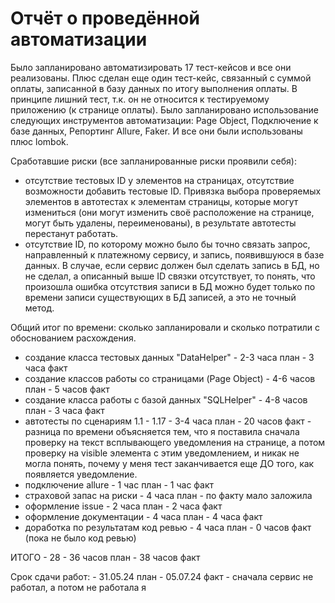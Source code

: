 # Отчёт о проведённой автоматизации

Было запланировано автоматизировать 17 тест-кейсов и все они реализованы. Плюс сделан еще один тест-кейс, связанный с суммой оплаты, записанной в базу данных по итогу выполнения оплаты. В принципе лишний тест, т.к. он не относится к тестируемому приложению (к странице оплаты).
Было запланировано использование следующих инструментов автоматизации: Page Object, Подключение к базе данных, Репортинг Allure, Faker. И все они были использованы плюс lombok.

Сработавшие риски (все запланированные риски проявили себя):
- отсутствие тестовых ID у элементов на страницах, отсутствие возможности добавить тестовые ID. Привязка выбора проверяемых элементов в автотестах к элементам страницы, которые могут измениться (они могут изменить своё расположение на странице, могут быть удалены, переименованы), в результате автотесты перестанут работать.
- отсутствие ID, по которому можно было бы точно связать запрос, направленный к платежному сервису, и запись, появившуюся в базе данных. В случае, если сервис должен был сделать запись в БД, но не сделал, а описанный выше ID связки отсутствует, то понять, что произошла ошибка отсутствия записи в БД можно будет только по времени записи существующих в БД записей, а это не точный метод.

Общий итог по времени:
сколько запланировали и сколько потратили с обоснованием расхождения.
- создание класса тестовых данных "DataHelper"        - 2-3 часа план  - 3 часа факт
- создание классов работы со страницами (Page Object) - 4-6 часов план - 5 часов факт
- создание класса работы с базой данных "SQLHelper"   - 4-8 часов план - 3 часа факт
- автотесты по сценариям 1.1 - 1.17                   - 3-4 часа план  - 20 часов факт - разница по времени объясняется тем, что я поставила сначала проверку на текст всплывающего уведомления на странице, а потом проверку на visible элемента с этим уведомлением, и никак не могла понять, почему у меня тест заканчивается еще ДО того, как появляется уведомление.
- подключение allure                                  - 1 час план     - 1 час факт
- страховой запас на риски                            - 4 часа план - по факту мало заложила    
- оформление issue                                    - 2 часа план - 2 часа факт
- оформление документации                             - 4 часа план - 4 часа факт
- доработка по результатам код ревью                  - 4 часа план - 0 часов факт (пока не было код ревью)

ИТОГО                                                 - 28 - 36 часов план - 38 часов факт

Срок сдачи работ:                                     - 31.05.24 план - 05.07.24 факт - сначала сервис не работал, а потом не работала я 